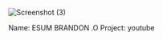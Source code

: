 ![Screenshot (3)](https://user-images.githubusercontent.com/57491418/124925522-6d146700-dff4-11eb-8edb-ceaaa863c5b6.png)

Name: ESUM BRANDON .O
Project: youtube
